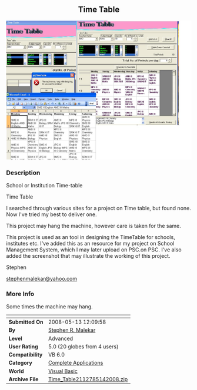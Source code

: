 ﻿<div align="center">

## Time Table

<img src="PIC2008514132118786.JPG">
</div>

### Description

School or Institution Time-table

Time Table

I searched through various sites for a project on Time table, but found none. Now I've tried my best to deliver one.

This project may hang the machine, however care is taken for the same.

This project is used as an tool in designing the TimeTable for schools, institutes etc. I've added this as an resource for my project on School Management System, which I may later upload on PSC.on PSC. I've also added the screenshot that may illustrate the working of this project.

Stephen

stephenmalekar@yahoo.com
 
### More Info
 
Some times the machine may hang.


<span>             |<span>
---                |---
**Submitted On**   |2008-05-13 12:09:58
**By**             |[Stephen R\. Malekar](https://github.com/Planet-Source-Code/PSCIndex/blob/master/ByAuthor/stephen-r-malekar.md)
**Level**          |Advanced
**User Rating**    |5.0 (20 globes from 4 users)
**Compatibility**  |VB 6\.0
**Category**       |[Complete Applications](https://github.com/Planet-Source-Code/PSCIndex/blob/master/ByCategory/complete-applications__1-27.md)
**World**          |[Visual Basic](https://github.com/Planet-Source-Code/PSCIndex/blob/master/ByWorld/visual-basic.md)
**Archive File**   |[Time\_Table2112785142008\.zip](https://github.com/Planet-Source-Code/stephen-r-malekar-time-table__1-70536/archive/master.zip)








